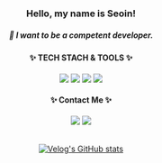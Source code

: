 <div align=center>

### Hello, my name is Seoin!
##### 🌱 I want to be a competent developer.
 
 <h4>✨ TECH STACH & TOOLS ✨  </h4>
  <img src="https://img.shields.io/badge/HTML5-E34F26?style=flat-square&logo=HTML5&logoColor=white">
   <img src="https://img.shields.io/badge/JavaScript-F7DF1E?style=flat-square&logo=JavaScript&logoColor=white"/>
   <img src="https://img.shields.io/badge/CSS3-1572B6?style=flat-square&logo=CSS3&logoColor=white">
  <img src="https://img.shields.io/badge/Visual%20Studio%20Code-007ACC.svg?&style=flat-square&logo=Visual%20Studio%20Code&logoColor=white"/>

 <h4>✨ Contact Me ✨ </h4>
 <a href="https://www.instagram.com/seoin10/" target="_blank">
  <img src="https://img.shields.io/badge/Instagram-E4405F?style=flat-square&logo=Instagram&logoColor=ffffff"/></a>
  <a href="mailto:seoin2269@naver.com" target="_blank">
 <img src="https://img.shields.io/badge/seoin2269@naver.com-EA4335?style=flat-square&logo=Gmail&logoColor=white"/>
 </a>
<br/>
<br/>

[![Velog's GitHub stats](https://velog-readme-stats.vercel.app/api?name=seoin1002)]([https://velog.io/@seoin1002/2024%EB%85%84-1%EC%9B%94-%EB%AA%A9%ED%91%9C](https://velog.io/@seoin1002/posts)https://velog.io/@seoin1002/posts)

</div>
